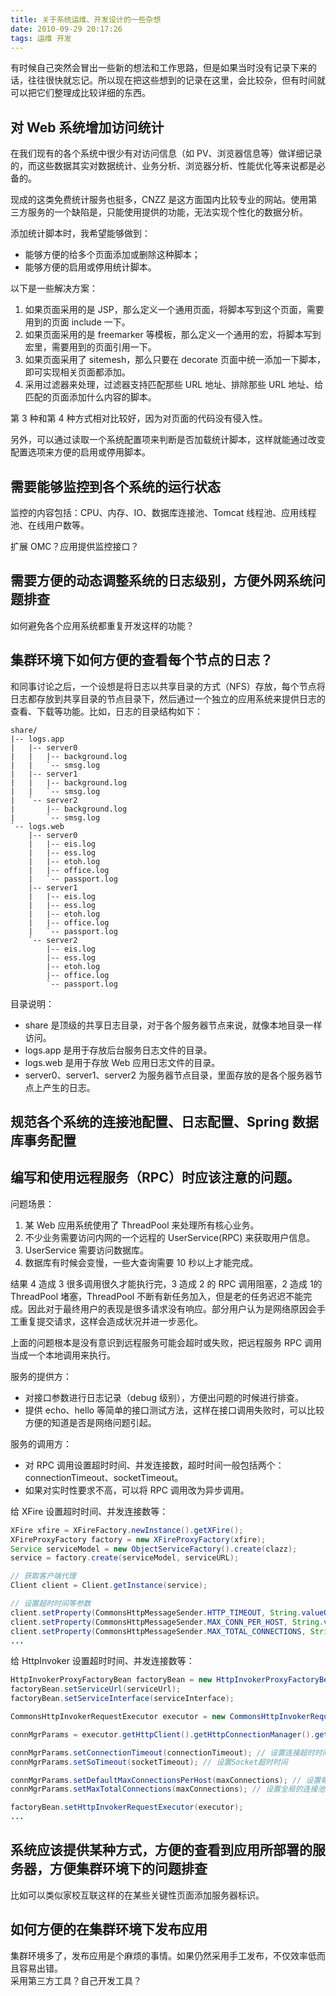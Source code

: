 ```yaml
---
title: 关于系统运维、开发设计的一些杂想
date: 2010-09-29 20:17:26
tags: 运维 开发
---
```


有时候自己突然会冒出一些新的想法和工作思路，但是如果当时没有记录下来的话，往往很快就忘记。所以现在把这些想到的记录在这里，会比较杂，但有时间就可以把它们整理成比较详细的东西。

<!--more-->

## 对 Web 系统增加访问统计

在我们现有的各个系统中很少有对访问信息（如 PV、浏览器信息等）做详细记录的，而这些数据其实对数据统计、业务分析、浏览器分析、性能优化等来说都是必备的。

现成的这类免费统计服务也挺多，CNZZ 是这方面国内比较专业的网站。使用第三方服务的一个缺陷是，只能使用提供的功能，无法实现个性化的数据分析。

添加统计脚本时，我希望能够做到：

- 能够方便的给多个页面添加或删除这种脚本；
- 能够方便的启用或停用统计脚本。

以下是一些解决方案：

1. 如果页面采用的是 JSP，那么定义一个通用页面，将脚本写到这个页面，需要用到的页面 include 一下。
2. 如果页面采用的是 freemarker 等模板，那么定义一个通用的宏，将脚本写到宏里，需要用到的页面引用一下。
3. 如果页面采用了 sitemesh，那么只要在 decorate 页面中统一添加一下脚本，即可实现相关页面都添加。
4. 采用过滤器来处理，过滤器支持匹配那些 URL 地址、排除那些 URL 地址、给匹配的页面添加什么内容的脚本。

第 3 种和第 4 种方式相对比较好，因为对页面的代码没有侵入性。

另外，可以通过读取一个系统配置项来判断是否加载统计脚本，这样就能通过改变配置选项来方便的启用或停用脚本。

## 需要能够监控到各个系统的运行状态

监控的内容包括：CPU、内存、IO、数据库连接池、Tomcat 线程池、应用线程池、在线用户数等。

扩展 OMC？应用提供监控接口？

## 需要方便的动态调整系统的日志级别，方便外网系统问题排查

如何避免各个应用系统都重复开发这样的功能？

## 集群环境下如何方便的查看每个节点的日志？

和同事讨论之后，一个设想是将日志以共享目录的方式（NFS）存放，每个节点将日志都存放到共享目录的节点目录下，然后通过一个独立的应用系统来提供日志的查看、下载等功能。比如，日志的目录结构如下：

```
share/
|-- logs.app
|   |-- server0
|   |   |-- background.log
|   |   `-- smsg.log
|   |-- server1
|   |   |-- background.log
|   |   `-- smsg.log
|   `-- server2
|       |-- background.log
|       `-- smsg.log
`-- logs.web
    |-- server0
    |   |-- eis.log
    |   |-- ess.log
    |   |-- etoh.log
    |   |-- office.log
    |   `-- passport.log
    |-- server1
    |   |-- eis.log
    |   |-- ess.log
    |   |-- etoh.log
    |   |-- office.log
    |   `-- passport.log
    `-- server2
        |-- eis.log
        |-- ess.log
        |-- etoh.log
        |-- office.log
        `-- passport.log
```

目录说明：

- share 是顶级的共享日志目录，对于各个服务器节点来说，就像本地目录一样访问。
- logs.app 是用于存放后台服务日志文件的目录。
- logs.web 是用于存放 Web 应用日志文件的目录。
- server0、server1、server2 为服务器节点目录，里面存放的是各个服务器节点上产生的日志。

## 规范各个系统的连接池配置、日志配置、Spring 数据库事务配置

## 编写和使用远程服务（RPC）时应该注意的问题。

问题场景：

1. 某 Web 应用系统使用了 ThreadPool 来处理所有核心业务。
2. 不少业务需要访问内网的一个远程的 UserService(RPC) 来获取用户信息。
3. UserService 需要访问数据库。
4. 数据库有时候会变慢，一些大查询需要 10 秒以上才能完成。

结果 4 造成 3 很多调用很久才能执行完，3 造成 2 的 RPC 调用阻塞，2 造成 1的 ThreadPool 堵塞，ThreadPool 不断有新任务加入，但是老的任务迟迟不能完成。因此对于最终用户的表现是很多请求没有响应。部分用户认为是网络原因会手工重复提交请求，这样会造成状况并进一步恶化。

上面的问题根本是没有意识到远程服务可能会超时或失败，把远程服务 RPC 调用当成一个本地调用来执行。

服务的提供方：

- 对接口参数进行日志记录（debug 级别），方便出问题的时候进行排查。
- 提供 echo、hello 等简单的接口测试方法，这样在接口调用失败时，可以比较方便的知道是否是网络问题引起。

服务的调用方：

- 对 RPC 调用设置超时时间、并发连接数，超时时间一般包括两个：connectionTimeout、socketTimeout。
- 如果对实时性要求不高，可以将 RPC 调用改为异步调用。

给 XFire 设置超时时间、并发连接数等：

```java
XFire xfire = XFireFactory.newInstance().getXFire();
XFireProxyFactory factory = new XFireProxyFactory(xfire);
Service serviceModel = new ObjectServiceFactory().create(clazz);
service = factory.create(serviceModel, serviceURL);

// 获取客户端代理
Client client = Client.getInstance(service);

// 设置超时时间等参数
client.setProperty(CommonsHttpMessageSender.HTTP_TIMEOUT, String.valueOf(socketTimeout));
client.setProperty(CommonsHttpMessageSender.MAX_CONN_PER_HOST, String.valueOf(maxConnections));
client.setProperty(CommonsHttpMessageSender.MAX_TOTAL_CONNECTIONS, String.valueOf(maxConnections));
...
```

给 HttpInvoker 设置超时时间、并发连接数等：

```java
HttpInvokerProxyFactoryBean factoryBean = new HttpInvokerProxyFactoryBean();
factoryBean.setServiceUrl(serviceUrl);
factoryBean.setServiceInterface(serviceInterface);

CommonsHttpInvokerRequestExecutor executor = new CommonsHttpInvokerRequestExecutor();

connMgrParams = executor.getHttpClient().getHttpConnectionManager().getParams();

connMgrParams.setConnectionTimeout(connectionTimeout); // 设置连接超时时间
connMgrParams.setSoTimeout(socketTimeout); // 设置Socket超时时间

connMgrParams.setDefaultMaxConnectionsPerHost(maxConnections); // 设置每个Host的连接池的最大连接数
connMgrParams.setMaxTotalConnections(maxConnections); // 设置全局的连接池的最大连接数

factoryBean.setHttpInvokerRequestExecutor(executor);
...
```

## 系统应该提供某种方式，方便的查看到应用所部署的服务器，方便集群环境下的问题排查

比如可以类似家校互联这样的在某些关键性页面添加服务器标识。

## 如何方便的在集群环境下发布应用

集群环境多了，发布应用是个麻烦的事情。如果仍然采用手工发布，不仅效率低而且容易出错。<br>
采用第三方工具？自己开发工具？
